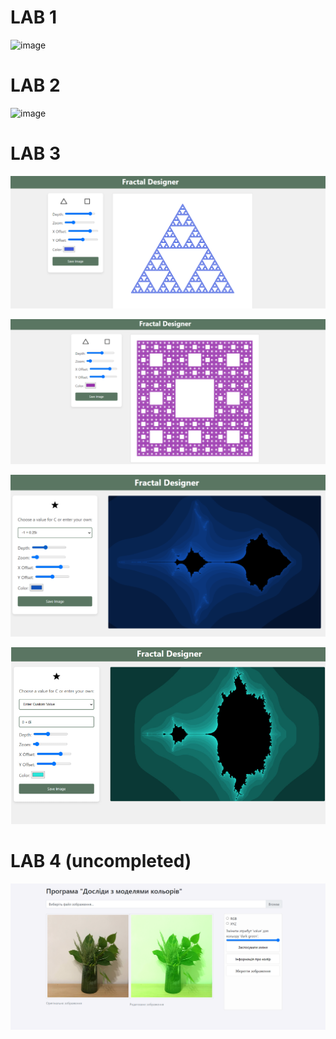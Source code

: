 <h1>LAB 1 </h1>

![image](https://github.com/phlpss/LPNU_CG/assets/112864294/d30ddba7-1e67-46fe-b2d8-2f469ce367b0)

<h1>LAB 2 </h1>

![image](https://github.com/phlpss/LPNU_CG/assets/112864294/d3aa9ddc-ae72-4b38-ba52-0d7bc773eae1)

<h1>LAB 3 </h1>

![img.png](img.png)

![img_1.png](img_1.png)

![img_2.png](img_2.png)

![img_3.png](img_3.png)

<h1>LAB 4 (uncompleted)</h1>

![img_4.png](img_4.png)